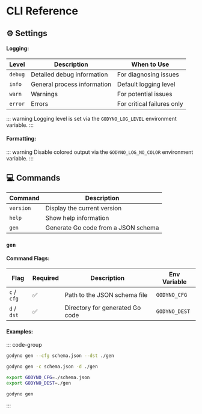 # CLI Reference

## ⚙️ Settings
#### Logging:
| Level   | Description                     | When to Use                |
|---------|---------------------------------|----------------------------|
| `debug` | Detailed debug information      | For diagnosing issues      |
| `info`  | General process information     | Default logging level      |
| `warn`  | Warnings                        | For potential issues       |
| `error` | Errors                          | For critical failures only |
::: warning Logging level is set via the `GODYNO_LOG_LEVEL` environment variable.
:::

#### Formatting:
::: warning Disable colored output via the `GODYNO_LOG_NO_COLOR` environment variable.
:::

## 💻 Commands
| Command   | Description                             | 
|-----------|-----------------------------------------|
| `version` | Display the current version             |
| `help`    | Show help information                   |
| `gen`     | Generate Go code from a JSON schema     |

### `gen`
#### Command Flags:
| Flag        | Required | Description                             | Env Variable   |
|-------------|----------|-----------------------------------------|----------------|
| `c` / `cfg` | ✅       | Path to the JSON schema file            | `GODYNO_CFG`   |
| `d` / `dst` | ✅       | Directory for generated Go code         | `GODYNO_DEST`  |

#### Examples:
::: code-group
```bash [default]
godyno gen --cfg schema.json --dst ./gen
```

```bash [short]
godyno gen -c schema.json -d ./gen
```

```bash [env]
export GODYNO_CFG=./schema.json
export GODYNO_DEST=./gen

godyno gen
```
:::
